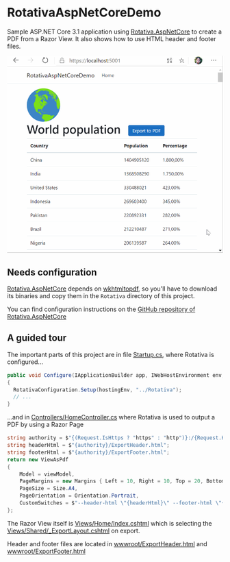 # RotativaAspNetCoreDemo
Sample ASP.NET Core 3.1 application using [Rotativa.AspNetCore](https://www.nuget.org/packages/Rotativa.AspNetCore/) to create a PDF from a Razor View. It also shows how to use HTML header and footer files.

![demo.gif](demo.gif)

## Needs configuration
[Rotativa.AspNetCore](https://www.nuget.org/packages/Rotativa.AspNetCore/) depends on [wkhtmltopdf](https://wkhtmltopdf.org/), so you'll have to download its binaries and copy them in the `Rotativa` directory of this project.

You can find configuration instructions on the [GitHub repository of Rotativa.AspNetCore](https://github.com/webgio/Rotativa.AspNetCore#needs-configuration)

## A guided tour
The important parts of this project are in file [Startup.cs](Startup.cs), where Rotativa is configured...

```csharp
public void Configure(IApplicationBuilder app, IWebHostEnvironment env, Microsoft.AspNetCore.Hosting.IHostingEnvironment hostingEnv)
{
  RotativaConfiguration.Setup(hostingEnv, "../Rotativa");
  // ...
}
```

...and in [Controllers/HomeController.cs](Controllers/HomeController.cs) where Rotativa is used to output a PDF by using a Razor Page
```csharp
string authority = $"{(Request.IsHttps ? "https" : "http")}:/{Request.Host}";
string headerHtml = $"{authority}/ExportHeader.html";
string footerHtml = $"{authority}/ExportFooter.html";
return new ViewAsPdf
{
    Model = viewModel,
    PageMargins = new Margins { Left = 10, Right = 10, Top = 20, Bottom = 20 },
    PageSize = Size.A4,
    PageOrientation = Orientation.Portrait,
    CustomSwitches = $"--header-html \"{headerHtml}\" --footer-html \"{footerHtml}\" --header-spacing 5 --footer-spacing 5"
};
```

The Razor View itself is [Views/Home/Index.cshtml](Views/Home/Index.cshtml) which is selecting the [Views/Shared/_ExportLayout.cshtml](Views/Shared/_ExportLayout.cshtml) on export.

Header and footer files are located in [wwwroot/ExportHeader.html](wwwroot/ExportHeader.html) and [wwwroot/ExportFooter.html](wwwroot/ExportFooter.html)